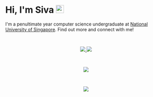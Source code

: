 # Hi, I'm Siva <img src="https://media.giphy.com/media/hvRJCLFzcasrR4ia7z/giphy.gif" height="25px" width="25px">

I'm a penultimate year computer science undergraduate at [National University of Singapore](https://www.comp.nus.edu.sg). Find out more and connect with me!

<br />

<p align="center">
    <a href="https://www.linkedin.com/in/sivayogasubramanian/">
        <img src="https://img.shields.io/badge/-sivayogasubramanian-blue?style=for-the-badge&logo=Linkedin&logoColor=black&color=white&link=https://www.linkedin.com/in/sivayogasubramanian/" />
    </a>
    <a href="https://sivarn.com">
        <img src="https://img.shields.io/badge/Personal%20Website-46a2f1.svg?&style=for-the-badge&logo=Google-Chrome&logoColor=black&color=white&link=https://www.sivarn.com/" />
    </a>
</p>

<br />

<p align="center">
  <img src="https://github-readme-stats.vercel.app/api?username=sivayogasubramanian&count_private=true&hide=stars&show_icons=true&theme=tokyonight&hide_border=true" />
</p>

<br />

<p align="center">
  <img src="https://github-readme-streak-stats.herokuapp.com/?user=sivayogasubramanian&theme=tokyonight&hide_border=true" />
</p>

<br />
